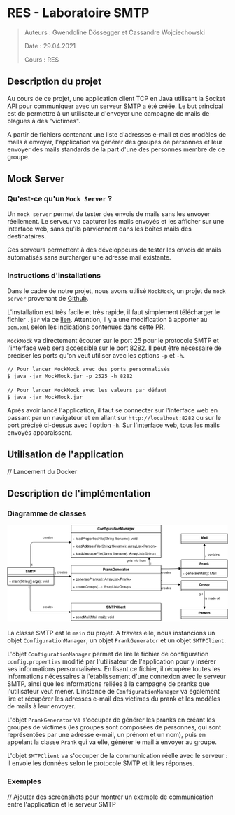 # RES - Laboratoire SMTP

> Auteurs : Gwendoline Dössegger et Cassandre Wojciechowski
>
> Date : 29.04.2021
>
> Cours : RES

## Description du projet

Au cours de ce projet, une application client TCP en Java utilisant la Socket API pour communiquer avec un serveur SMTP a été créée. Le but principal est de permettre à un utilisateur d'envoyer une campagne de mails de blagues à des "victimes". 

A partir de fichiers contenant une liste d'adresses e-mail et des modèles de mails à envoyer, l'application va générer des groupes de personnes et leur envoyer des mails standards de la part d'une des personnes membre de ce groupe. 



## Mock Server

### Qu'est-ce qu'un `Mock Server` ?

Un `mock server` permet de tester des envois de mails sans les envoyer réellement. Le serveur va capturer les mails envoyés et les afficher sur une interface web, sans qu'ils parviennent dans les boîtes mails des destinataires. 

Ces serveurs permettent à des développeurs de tester les envois de mails automatisés sans surcharger une adresse mail existante. 

### Instructions d'installations

Dans le cadre de notre projet, nous avons utilisé `MockMock`, un projet de `mock server` provenant de [Github](https://github.com/tweakers/MockMock). 

L'installation est très facile et très rapide, il faut simplement télécharger le fichier `.jar` via ce [lien](https://github.com/tweakers-dev/MockMock/blob/master/release/MockMock.jar?raw=true). Attention, il y a une modification à apporter au `pom.xml` selon les indications contenues dans cette [PR](https://github.com/tweakers/MockMock/pull/8/commits/fa4bea3079d88d7d7b9a28e3b0864ba6f3d9f7ff). 

`MockMock` va directement écouter sur le port 25 pour le protocole SMTP et l'interface web sera accessible sur le port 8282. Il peut être nécessaire de préciser les ports qu'on veut utiliser avec les options `-p` et `-h`. 

```shell
// Pour lancer MockMock avec des ports personnalisés
$ java -jar MockMock.jar -p 2525 -h 8282

// Pour lancer MockMock avec les valeurs par défaut
$ java -jar MockMock.jar
```

Après avoir lancé l'application, il faut se connecter sur l'interface web en passant par un navigateur et en allant sur `http://localhost:8282` ou sur le port précisé ci-dessus avec l'option `-h`. Sur l'interface web, tous les mails envoyés apparaissent. 



## Utilisation de l'application

// Lancement du Docker



## Description de l'implémentation

### Diagramme de classes

![](images/RES-Labo_SMTP.png)

La classe SMTP est le `main` du projet. A travers elle, nous instancions un objet `ConfigurationManager`, un objet `PrankGenerator` et un objet `SMTPClient`. 

L'objet `ConfigurationManager` permet de lire le fichier de configuration `config.properties` modifié par l'utilisateur de l'application pour y insérer ses informations personnalisées. En lisant ce fichier, il récupère toutes les informations nécessaires à l'établissement d'une connexion avec le serveur SMTP, ainsi que les informations reliées à la campagne de pranks que l'utilisateur veut mener. L'instance de `ConfigurationManager` va également lire et récupérer les adresses e-mail des victimes du prank et les modèles de mails à leur envoyer. 

L'objet `PrankGenerator` va s'occuper de générer les pranks en créant les groupes de victimes (les groupes sont composées de personnes, qui sont représentées par une adresse e-mail, un prénom et un nom), puis en appelant la classe `Prank` qui va elle, générer le mail à envoyer au groupe. 

L'objet `SMTPClient` va s'occuper de la communication réelle avec le serveur : il envoie les données selon le protocole SMTP et lit les réponses. 

### Exemples

// Ajouter des screenshots pour montrer un exemple de communication entre l'application et le serveur SMTP



